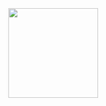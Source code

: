 

<div >
  <img height="180em" src="https://github-readme-stats.vercel.app/api/top-langs?username=yasingunay&layout=compact&langs_count=8&card_width=320"/>
</div>

